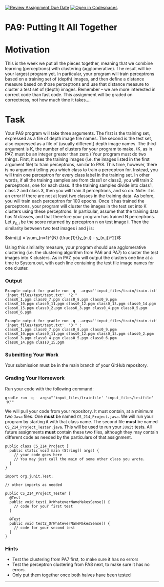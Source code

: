 [![Review Assignment Due Date](https://classroom.github.com/assets/deadline-readme-button-22041afd0340ce965d47ae6ef1cefeee28c7c493a6346c4f15d667ab976d596c.svg)](https://classroom.github.com/a/At2SIOll)
[![Open in Codespaces](https://classroom.github.com/assets/launch-codespace-2972f46106e565e64193e422d61a12cf1da4916b45550586e14ef0a7c637dd04.svg)](https://classroom.github.com/open-in-codespaces?assignment_repo_id=17340540)
# PA9: Putting It All Together

# Motivation
This is the week we put all the pieces together, meaning that we combine learning (perceptrons) 
with clustering (agglomerative). The result will be your largest program yet. In particular, your 
program will train perceptrons based on a training set of (depth) images, and then define a 
distance measure based on those perceptrons and use that distance measure to cluster a test set of 
(depth) images. 
Remember – we are more interested in correct code than fast code. This assignment will be 
graded on correctness, not how much time it takes….

# Task 
Your PA9 program will take three arguments. The first is the training set, expressed as a file of 
depth image file names. The second is the test set, also expressed as a file of (usually different) 
depth image names.  The third argument is K, the number of clusters for your program to make. 
(K, as in PA7, must be an integer greater than zero.) 
Your program must do two things. First, it uses the training images (i.e. the images listed in the 
first argument file) to train perceptrons, similar to PA8. This time, however, there is no argument 
telling you which class to train a perceptron for. Instead, you will train one perceptron for every 
class label in the training set. In other words, if all the training samples are from class1 or class2, 
you will train 2 perceptrons, one for each class. If the training samples  divide into class1, class 2 
and class 3, then you will train 3 perceptrons, and so on. Note: it is an error if there are not at least 
two classes in the training data. As before, you will train each perceptron for 100 epochs. 
Once it has trained the perceptrons, your program will cluster the images in the test set into K 
clusters using these perceptrons. In particular, assume that the training data has N classes, and 
that therefore your program has trained N perceptrons. Let $y_{n,i}$ be the score returned by perceptron 
n on test image i. Then the similarity between two test images i and j is:

$sim(i,j) = \sum_{n=1}^{N} (\frac{1}{(y_{n,i} - y_{n,j})^2})$

Using this similarity measure, your program should use agglomerative clustering (i.e. the 
clustering algorithm from PA6 and PA7) to cluster the test images into K clusters. 
As in PA7, you will output the clusters one line at a time to System.out, with each line containing 
the test file image names for one cluster.

### Output


```
Example output for gradle run -q --args="'input_files/train/train.txt' 'input_files/test/test.txt'  '2'"
class0_1.pgm class0_7.pgm class0_8.pgm class0_9.pgm 
class0_10.pgm class0_11.pgm class0_12.pgm class0_13.pgm class0_14.pgm class0_15.pgm class0_2.pgm class0_3.pgm class0_4.pgm class0_5.pgm class0_6.pgm

Example output for gradle run -q --args="'input_files/train/train.txt' 'input_files/test/test.txt'  '3'" :
class0_1.pgm class0_7.pgm class0_8.pgm class0_9.pgm 
class0_10.pgm class0_11.pgm class0_12.pgm class0_13.pgm class0_2.pgm class0_3.pgm class0_4.pgm class0_5.pgm class0_6.pgm 
class0_14.pgm class0_15.pgm
```


### Submitting Your Work

Your submission must be in the main branch of your GitHub repository.

### Grading Your Homework

Run your code with the following command:

```
gradle run -q --args="'input_files/trainfile' 'input_files/testfile' 'K'"
```
We will pull your code from your repository. It must contain, at a minimum two
`Java` files. One **must** be named `CS_214_Project.java`. We will run your
program by starting it with that class name. The second file **must** be named
`CS_214_Project_Tester.java`. This will be used to run your `JUnit` tests.
All future assignments **must** contain these two files, although they may
contain different code as needed by the particulars of that assignment.

~~~~
public class CS_214_Project {
  public static void main (String[] args) {
    // your code goes here
    // You may just call the main of some other class you wrote.
  }
}
~~~~

~~~~
import org.junit.Test;

// other imports as needed

public CS_214_Project_Tester {
  @Test
  public void test1_OrWhateverNameMakesSense() {
    // code for your first test
  }

  @Test
  public void test2_OrWhateverNameMakesSense() {
    // code for your second test
  }
}
~~~~

### Hints

- Test the clustering from PA7 first, to make sure it has no errors 
- Test the perceptron clustering from PA8 next, to make sure it has no errors. 
- Only put them together once both halves have been tested

---
